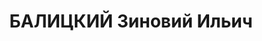 ---
title: БАЛИЦКИЙ Зиновий Ильич
description: "Род. в 1886, Жмеринка, украинец, обр.: среднее техническое, б/п. Проживал:\
  \ Москва, Комсомольская пл., д. 2, кв. 2. Начальник технического отдела службы сигнализации\
  \ и связи на Ленинской ж.д. \n  Арестован 27.06.1937. Обв. в шпионаже в пользу Германии,\
  \ вредительстве и участии в троцкистской диверсионной организации. Приговор: ВК\
  \ ВС СССР, 16.11.1937 – ВМН. Расстрелян 16.11.1937, г.Москва. \n  Реабилитирован\
  \ ВК ВС СССР 26.03.1957"
---